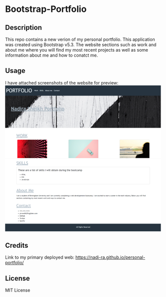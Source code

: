 # Bootstrap-Portfolio

## Description
This repo contains a new verion of my personal portfolio. This application was created using Bootstrap v5.3. The website sections such as work and about me where you will find my most recent projects as well as some information about me and how to conatct me.

## Usage
I have attached screenshots of the website for preview: 
![alt text](assets/images/Screenshot%202023-11-14%20124719.png)
![alt text](assets/images/Screenshot%202023-11-14%20124808.png)

## Credits
Link to my primary deployed web: https://nadi-ra.github.io/personal-portfolio/

## License
MIT License
